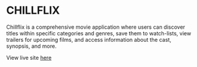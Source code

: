 # CHILLFLIX
Chillflix is a comprehensive movie application where users can discover titles within specific categories and genres, save them to watch-lists, view trailers for upcoming films, and access information about the cast, synopsis, and more.

View live site [here](https://chill-flix.vercel.app)

